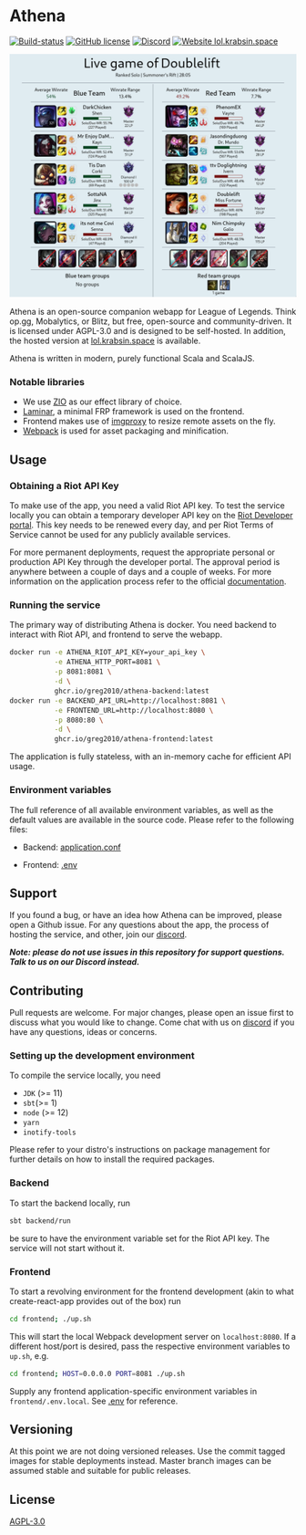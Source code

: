 # Athena

[![Build-status](https://drone.greg2010.me/api/badges/greg2010/Athena/status.svg)](https://drone.greg2010.me/greg2010/Athena/)
[![GitHub license](https://img.shields.io/github/license/greg2010/Athena.svg)](https://github.com/greg2010/Athena/blob/master/LICENSE)
[![Discord](https://img.shields.io/discord/813694839450763304.svg?label=&logo=discord&logoColor=ffffff&color=7389D8&labelColor=6A7EC2)](https://discord.gg/VMTW7MfnRN)
[![Website lol.krabsin.space](https://img.shields.io/website-up-down-green-red/https/lol.krabsin.space.svg)][discord-invite-link]

[product-screenshot-cropped]: images/screenshot-cropped.png
[![Athena Screen Shot][product-screenshot-cropped]](https://lol.krabsin.space)

Athena is an open-source companion webapp for League of Legends. Think op.gg, Mobalytics, or Blitz, but free,
open-source and community-driven. It is licensed under AGPL-3.0 and is designed to be self-hosted. In addition, the
hosted version at [lol.krabsin.space](https://lol.krabsin.space) is available.

Athena is written in modern, purely functional Scala and ScalaJS.

### Notable libraries

- We use [ZIO](https://github.com/zio/zio) as our effect library of choice.
- [Laminar](https://github.com/raquo/Laminar), a minimal FRP framework is used on the frontend.
- Frontend makes use of [imgproxy](https://github.com/imgproxy/imgproxy) to resize remote assets on the fly.
- [Webpack](https://github.com/webpack/webpack) is used for asset packaging and minification.

## Usage

### Obtaining a Riot API Key

To make use of the app, you need a valid Riot API key. To test the service locally you can obtain a temporary developer
API key on the [Riot Developer portal](https://developer.riotgames.com/). This key needs to be renewed every day, and
per Riot Terms of Service cannot be used for any publicly available services.

For more permanent deployments, request the appropriate personal or production API Key through the developer portal. The
approval period is anywhere between a couple of days and a couple of weeks. For more information on the application
process refer to the
official [documentation](https://developer.riotgames.com/docs/portal#product-registration_application-process).

### Running the service

The primary way of distributing Athena is docker. You need backend to interact with Riot API, and frontend to serve the
webapp.

```bash
docker run -e ATHENA_RIOT_API_KEY=your_api_key \
           -e ATHENA_HTTP_PORT=8081 \
           -p 8081:8081 \
           -d \
           ghcr.io/greg2010/athena-backend:latest
docker run -e BACKEND_API_URL=http://localhost:8081 \
           -e FRONTEND_URL=http://localhost:8080 \
           -p 8080:80 \
           -d \
           ghcr.io/greg2010/athena-frontend:latest
```

The application is fully stateless, with an in-memory cache for efficient API usage.

### Environment variables

The full reference of all available environment variables, as well as the default values are available in the source
code. Please refer to the following files:

- Backend:
  [application.conf](https://github.com/greg2010/Athena/blob/master/backend/src/main/resources/application.conf)

- Frontend: [.env](https://github.com/greg2010/Athena/blob/master/frontend/.env)

## Support

If you found a bug, or have an idea how Athena can be improved, please open a Github issue. For any questions about the
app, the process of hosting the service, and other, join our [discord][discord-invite-link].

***Note: please do not use issues in this repository for support questions. Talk to us on our Discord instead.***

## Contributing

Pull requests are welcome. For major changes, please open an issue first to discuss what you would like to change. Come
chat with us on [discord][discord-invite-link] if you have any questions, ideas or concerns.

### Setting up the development environment

To compile the service locally, you need

- `JDK` (>= 11)
- `sbt`(>= 1)
- `node` (>= 12)
- `yarn`
- `inotify-tools`

Please refer to your distro's instructions on package management for further details on how to install the required
packages.

### Backend

To start the backend locally, run

```bash
sbt backend/run
```

be sure to have the environment variable set for the Riot API key. The service will not start without it.

### Frontend

To start a revolving environment for the frontend development (akin to what create-react-app provides out of the box)
run

```bash
cd frontend; ./up.sh
```

This will start the local Webpack development server on `localhost:8080`. If a different host/port is desired, pass the
respective environment variables to `up.sh`, e.g.

```bash
cd frontend; HOST=0.0.0.0 PORT=8081 ./up.sh
```

Supply any frontend application-specific environment variables in `frontend/.env.local`.
See [.env](https://github.com/greg2010/Athena/blob/master/frontend/.env) for reference.

## Versioning

At this point we are not doing versioned releases. Use the commit tagged images for stable deployments instead. Master
branch images can be assumed stable and suitable for public releases.

## License

[AGPL-3.0](https://choosealicense.com/licenses/agpl-3.0/)


[discord-invite-link]: https://discord.gg/VMTW7MfnRN